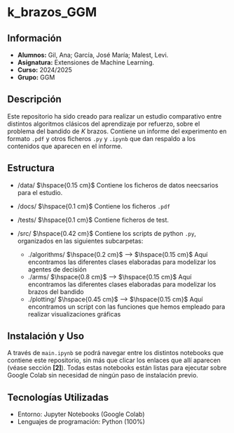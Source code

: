 # k_brazos_GGM

## Información
- **Alumnos:** Gil, Ana; García, José María; Malest, Levi.
- **Asignatura:** Extensiones de Machine Learning.
- **Curso:** 2024/2025
- **Grupo:** GGM
 
## Descripción
Este repositorio ha sido creado para realizar un estudio comparativo entre distintos algoritmos clásicos del aprendizaje por refuerzo, sobre el problema del bandido de $K$ brazos.
Contiene un informe del experimento en formato ``.pdf`` y otros ficheros ``.py`` y ``.ipynb`` que dan respaldo a los contenidos que aparecen en el informe. 

## Estructura
- /data/  $\hspace{0.15 cm}$ Contiene los ficheros de datos neecsarios para el estudio.
- /docs/ $\hspace{0.1 cm}$ Contiene los ficheros ``.pdf``
- /tests/ $\hspace{0.1 cm}$ Contiene ficheros de test.
- /src/   $\hspace{0.42 cm}$ Contiene los scripts de python ``.py``, organizados en las siguientes subcarpetas:
  
  - ./algorithms/ $\hspace{0.2 cm}$ --> $\hspace{0.15 cm}$ Aquí encontramos las diferentes clases elaboradas para modelizar los agentes de decisión
  - ./arms/ $\hspace{0.8 cm}$ --> $\hspace{0.15 cm}$ Aquí encontramos las diferentes clases elaboradas para modelizar los brazos del bandido
  - ./plotting/ $\hspace{0.45 cm}$ --> $\hspace{0.15 cm}$ Aquí encontramos un script con las funciones que hemos empleado para realizar visualizaciones gráficas

## Instalación y Uso
A través de ``main.ipynb`` se podrá navegar entre los distintos notebooks que contiene este repositorio, sin más que clicar los enlaces que allí aparecen (véase sección **[2]**).
Todas estas notebooks están listas para ejecutar sobre Google Colab sin necesidad de ningún paso de instalación previo.

## Tecnologías Utilizadas
- Entorno: Jupyter Notebooks (Google Colab)
- Lenguajes de programación: Python (100%)
